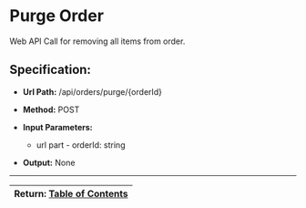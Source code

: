 # Purge Order

Web API Call for removing all items from order.

## Specification:

 * **Url Path:** /api/orders/purge/{orderId} 

 * **Method:** POST 
 
 * **Input Parameters:**
   * url part -  orderId: string
   
 * **Output:** None

---
| Return: [Table of Contents](../table-of-contents.md) |
|----|
